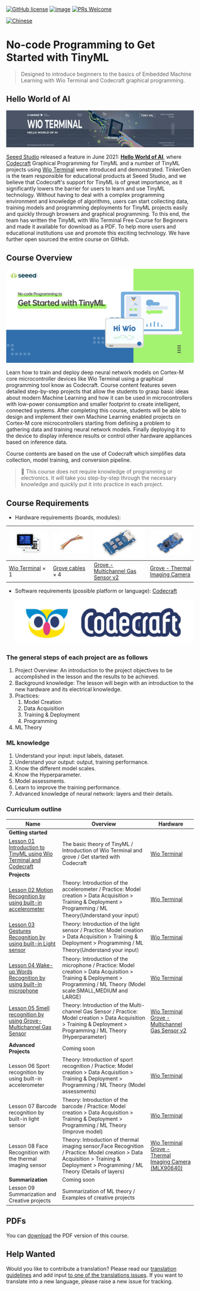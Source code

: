 [![GitHub license](https://img.shields.io/github/license/microsoft/ML-For-Beginners.svg)](https://github.com/No-code-Programming-to-Get-Started-with-TinyML/blob/master/LICENSE)
[![image](https://img.shields.io/badge/build-Codecraft-%233E9EF9)](https://ide.tinkergen.com/)
[![PRs Welcome](https://img.shields.io/badge/PRs-welcome-brightgreen.svg?style=flat-square)](http://makeapullrequest.com)

[![Chinese](https://img.shields.io/badge/-Chinese-yellow)](translations/README.zh-cn.md)

# No-code Programming to Get Started with TinyML

> Designed to introduce beginners to the basics of Embedded Machine Learning with Wio Terminal and Codecraft graphical programming.

## Hello World of AI

![Hello World of AI](./images/Hello-World-Of-AI-title.png)

[Seeed Studio](https://www.seeedstudio.com/) released a feature in June 2021: **[Hello World of AI](https://www.seeedstudio.com/wio-terminal-tinyml.html)**, where [Codecraft](https://ide.tinkergen.com/https:/) Graphical Programming for TinyML and a number of TinyML projects using [Wio Terminal](https://www.seeedstudio.com/Wio-Terminal-p-4509.htmlhttps:/) were introduced and demonstrated. TinkerGen is the team responsible for educational products at Seeed Studio, and we believe that Codecraft's support for TinyML is of great importance, as it significantly lowers the barrier for users to learn and use TinyML technology. Without having to deal with a complex programming environment and knowledge of algorithms, users can start collecting data, training models and programming deployments for TinyML projects easily and quickly through browsers and graphical programming.
To this end, the team has written the TinyML with Wio Terminal Free Course for Beginners and made it available for download as a PDF. To help more users and educational institutions use and promote this exciting technology. We have further open sourced the entire course on GitHub.

## Course Overview

![No-code Programming to Get Started with TinyML](./images/No-code-Programming-to-Get-Started-with-TinyML-title-1280x640.png)

Learn how to train and deploy deep neural network models on Cortex-M core microcontroller devices like Wio Terminal using a graphical programming tool know as Codecraft. Course content features seven detailed step-by-step projects that allow the students to grasp basic ideas about modern Machine Learning and how it can be used in microcontrollers with low-power consumption and smaller footprint to create intelligent, connected systems. After completing this course, students will be able to design and implement their own Machine Learning enabled projects on Cortex-M core microcontrollers starting from defining a problem to gathering data and training neural network models. Finally deploying it to the device to display inference results or control other hardware appliances based on inference data.

Course contents are based on the use of Codecraft which simplifies data collection, model training, and conversion pipeline.

> 👀️ This course does not require knowledge of programming or electronics. It will take you step-by-step through the necessary knowledge and quickly put it into practice in each project.

## Course Requirements

* Hardware requirements (boards, modules):

| ![Wio Terminal](./images/Wio-Terminal.png)                                            | ![Grove cables](./images/Grove-Cable.png)                                                                                     | ![Grove - Multichannel Gas Sensor v2](./images/Grove-Multichannel-Gas-Sensor.png)                                                                | ![Grove - Thermal Imaging Camera](./images/Grove-Thermal-Imaging-Camera.png)                                                                                      |
| :-------------------------------------------------------------------------- | ------------------------------------------------------------------------------------------------------------------- | ---------------------------------------------------------------------------------------------------------------- | ------------------------------------------------------------------------------------------------------------------------------------- |
| [Wio Terminal](https://www.seeedstudio.com/Wio-Terminal-p-4509.html) × 1 | [Grove cables](https://www.seeedstudio.com/Grove-Universal-4-Pin-20cm-Unbuckled-Cable-5-PCs-Pack-p-749.html) × 4 | [Grove - Multichannel Gas Sensor v2](https://www.seeedstudio.com/Grove-Multichannel-Gas-Sensor-v2-p-4569.html) | [Grove - Thermal Imaging Camera](https://www.seeedstudio.com/Grove-Thermal-Imaging-Camera-IR-Array-MLX90640-110-degree-p-4334.html) |

* Software requirements (possible platform or language): [Codecraft](https://ide.tinkergen.com)

  ![Codecraft logo](assets/20210918_103036_Codecraft-logo.png)

### The general steps of each project are as follows

1. Project Overview: An introduction to the project objectives to be accomplished in the lesson and the results to be achieved.
2. Background knowledge: The lesson will begin with an introduction to the new hardware and its electrical knowledge.
3. Practices:
   1. Model Creation
   2. Data Acquisition
   3. Training & Deployment
   4. Programming
4. ML Theory

### ML knowledge

1. Understand your input: input labels, dataset.
2. Understand your output: output, training performance.
3. Know the different model scales.
4. Know the Hyperparameter.
5. Model assessments.
6. Learn to improve the training performance.
7. Advanced knowledge of neural network: layers and their details.

### Curriculum outline

| Name                                                                                     | Overview                                                                                                                                                                            | Hardware                                                                                                                                                                                                            |
| ------------------------------------------------------------------------------------------ | ------------------------------------------------------------------------------------------------------------------------------------------------------------------------------------- | --------------------------------------------------------------------------------------------------------------------------------------------------------------------------------------------------------------------- |
| **Getting started**                                                                      |                                                                                                                                                                                     |                                                                                                                                                                                                                     |
| [Lesson 01 Introduction to TinyML using Wio Terminal and Codecraft](Lesson-01/README.md) | The basic theory of TinyML / Introduction of Wio Terminal and grove / Get started with Codecraft                                                                                    | [Wio Terminal](https://www.seeedstudio.com/Wio-Terminal-p-4509.html)                                                                                                                                                |
| **Projects**                                                                             |                                                                                                                                                                                     |                                                                                                                                                                                                                     |
| [Lesson 02  Motion Recognition by using built-in accelerometer](Lesson-02/README.md)                | Theory: Introduction of the accelerometer / Practice: Model creation > Data Acquisition > Training & Deployment > Programming / ML Theory(Understand your input）                   | [Wio Terminal](https://www.seeedstudio.com/Wio-Terminal-p-4509.html)                                                                                                                                                |
| [Lesson 03 Gestures Recognition by using built-in Light sensor](Lesson-03/README.md)                              | Theory: Introduction of the light sensor / Practice: Model creation > Data Acquisition > Training & Deployment > Programming / ML Theory(Understand your input）                    | [Wio Terminal](https://www.seeedstudio.com/Wio-Terminal-p-4509.html)                                                                                                                                                |
| [Lesson 04 Wake-up Words Recognition by using built-in microphone](Lesson-04/README.md)                           | Theory: Introduction of the microphone / Practice: Model creation > Data Acquisition > Training & Deployment > Programming / ML Theory (Model scale:SMALL,MEDIUM and LARGE)         | [Wio Terminal](https://www.seeedstudio.com/Wio-Terminal-p-4509.html)                                                                                                                                                |
| [Lesson 05 Smell recognition by using Grove-Multichannel Gas Sensor](Lesson-05/README.md)                         | Theory: Introduction of the Multi-channel Gas Sensor / Practice: Model creation > Data Acquisition > Training & Deployment > Programming / ML Theory (Hyperparameter)               | [Wio Terminal](https://www.seeedstudio.com/Wio-Terminal-p-4509.html) [Grove - Multichannel Gas Sensor v2](https://www.seeedstudio.com/Grove-Multichannel-Gas-Sensor-v2-p-4569.html)                                 |
| **Advanced Projects**                                                                    | Coming soon                                                                                                                                                                         |                                                                                                                                                                                                                     |
| Lesson 06 Sport recognition by using built-in accelerometer                              | Theory: Introduction of sport recognition / Practice: Model creation > Data Acquisition > Training & Deployment > Programming / ML Theory (Model assessments)                       | [Wio Terminal](https://www.seeedstudio.com/Wio-Terminal-p-4509.html)                                                                                                                                                |
| Lesson 07 Barcode recognition by built-in light sensor                                   | Theory: Introduction of the barcode / Practice: Model creation > Data Acquisition > Training & Deployment > Programming / ML Theory (Improve model)                                 | [Wio Terminal](https://www.seeedstudio.com/Wio-Terminal-p-4509.html)                                                                                                                                                |
| Lesson 08 Face Recognition with the thermal imaging sensor                               | Theory: Introduction of thermal imaging sensor,Face Recognition / Practice: Model creation > Data Acquisition > Training & Deployment > Programming / ML Theory (Details of layers) | [Wio Terminal](https://www.seeedstudio.com/Wio-Terminal-p-4509.html) [Grove - Thermal Imaging Camera (MLX90640)](https://www.seeedstudio.com/Grove-Thermal-Imaging-Camera-IR-Array-MLX90640-110-degree-p-4334.html) |
| **Summarization**                                                                        | Coming soon                                                                                                                                                                         |                                                                                                                                                                                                                     |
| Lesson 09 Summarization and Creative projects                                            | Summarization of ML theory / Examples of creative projects                                                                                                                          |                                                                                                                                                                                                                     |

## PDFs

You can [download](./pdf/No-code_Programming_to_Get_Started_with_TinyML.pdf) the PDF version of this course.

## Help Wanted

Would you like to contribute a translation? Please read our [translation guidelines](TRANSLATIONS.md) and add input [to one of the translations issues](https://github.com/microsoft/IoT-For-Beginners/issues?q=is%3Aissue+is%3Aopen+label%3Atranslation). If you want to translate into a new language, please raise a new issue for tracking.
